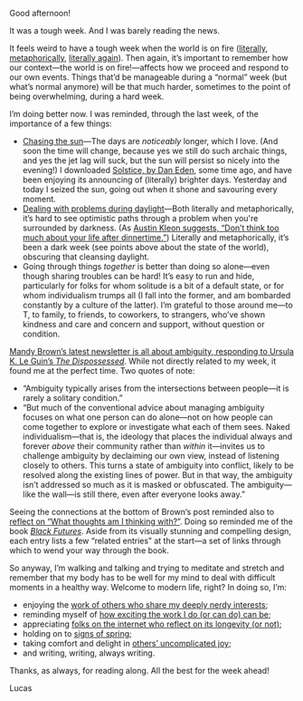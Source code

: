 Good afternoon!

It was a tough week. And I was barely reading the news.

It feels weird to have a tough week when the world is on fire ([literally](https://www.theguardian.com/environment/2022/feb/28/ipcc-issues-bleakest-warning-yet-impacts-climate-breakdown), [metaphorically](https://www.aljazeera.com/news/2022/3/6/russia-ukraine-war-evacuation-mariupol-fails), [literally again](https://www.theglobeandmail.com/world/article-russian-attack-on-nuclear-power-plant-stirs-fury-fear/)). Then again, it’s important to remember how our context—the world is on fire!—affects how we proceed and respond to our own events. Things that’d be manageable during a “normal” week (but what’s normal anymore) will be that much harder, sometimes to the point of being overwhelming, during a hard week.

I’m doing better now. I was reminded, through the last week, of the importance of a few things:

- [Chasing the sun](https://lucascherkewski.com/hit-and-miss/179-chase-the-sun/)—The days are _noticeably_ longer, which I love. (And soon the time will change, because yes we still do such archaic things, and yes the jet lag will suck, but the sun will persist so nicely into the evening!) I downloaded [Solstice, by Dan Eden](https://solstice.daneden.me/), some time ago, and have been enjoying its announcing of (literally) brighter days. Yesterday and today I seized the sun, going out when it shone and savouring every moment.
- [Dealing with problems during daylight](https://austinkleon.com/2018/08/27/a-very-simple-rule/)—Both literally and metaphorically, it’s hard to see optimistic paths through a problem when you're surrounded by darkness. (As [Austin Kleon suggests, “Don’t think too much about your life after dinnertime.”](https://austinkleon.com/2018/08/27/a-very-simple-rule/)) Literally and metaphorically, it’s been a dark week (see points above about the state of the world), obscuring that cleansing daylight.
- Going through things _together_ is better than doing so alone—even though sharing troubles can be hard! It’s easy to run and hide, particularly for folks for whom solitude is a bit of a default state, or for whom individualism trumps all (I fall into the former, and am bombarded constantly by a culture of the latter). I’m grateful to those around me—to T, to family, to friends, to coworkers, to strangers, who’ve shown kindness and care and concern and support, without question or condition.

[Mandy Brown’s latest newsletter is  all about ambiguity, responding to Ursula K. Le Guin’s _The Dispossessed_](https://aworkinglibrary.com/writing/disambiguation). While not directly related to my week, it found me at the perfect time. Two quotes of note:

- “Ambiguity typically arises from the intersections between people—it is rarely a solitary condition.”
- “But much of the conventional advice about managing ambiguity focuses on what one person can do alone—not on how people can come together to explore or investigate what each of them sees. Naked individualism—that is, the ideology that places the individual always and forever *above* their community rather than *within* it—invites us to challenge ambiguity by declaiming our own view, instead of listening closely to others. This turns a state of ambiguity into conflict, likely to be resolved along the existing lines of power. But in that way, the ambiguity isn’t addressed so much as it is masked or obfuscated. The ambiguity—like the wall—is still there, even after everyone looks away.”

Seeing the connections at the bottom of Brown‘s post reminded also to [reflect on “What thoughts am I thinking with?”](https://aworkinglibrary.com/writing/case-for-rereading). Doing so reminded me of the book [_Black Futures_](https://www.penguinrandomhouse.ca/books/553674/black-futures-by-kimberly-drew-and-jenna-wortham/9780399181139). Aside from its visually stunning and compelling design, each entry lists a few “related entries” at the start—a set of links through which to wend your way through the book.

So anyway, I’m walking and talking and trying to meditate and stretch and remember that my body has to be well for my mind to deal with difficult moments in a healthy way. Welcome to modern life, right? In doing so, I’m:

- enjoying the [work of others who share my deeply nerdy interests](https://parliamentum.org/2022/02/26/review-of-the-prime-ministers-constitution/);
- reminding myself of [how exciting the work I do (or can do) can be](https://publicpolicydesign.blog.gov.uk/2022/02/24/making-a-service-map-in-a-policy-department/);
- appreciating [folks on the internet who reflect on its longevity (or not)](https://adactio.com/journal/18862);
- holding on to [signs of spring](https://twitter.com/laura_shantz/status/1497979971196833793);
- taking comfort and delight in [others’ uncomplicated joy](https://www.birminghammail.co.uk/whats-on/food-drink-news/im-common-muck-spent-150-23194880);
- and writing, writing, always writing.

Thanks, as always, for reading along. All the best for the week ahead!

Lucas